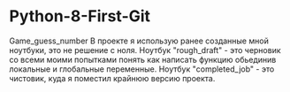 # Python-8-First-Git
Game_guess_number
В проекте я использую ранее созданные мной ноутбуки, это не решение с ноля.
Ноутбук "rough_draft" - это черновик со всеми моими попытками понять как написать функцию обьединив локальные и глобальные переменные.
Ноутбук "completed_job" - это чистовик, куда я поместил крайнюю версию проекта.
